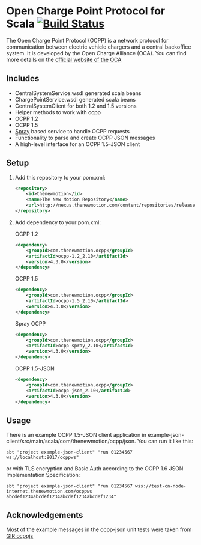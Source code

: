 # Open Charge Point Protocol for Scala [![Build Status](https://secure.travis-ci.org/thenewmotion/ocpp.png)](http://travis-ci.org/thenewmotion/ocpp)

The Open Charge Point Protocol (OCPP) is a network protocol for communication between electric vehicle chargers and a central backoffice system. It is developed by the Open Charge Alliance (OCA). You can find more details on the [official website of the OCA](http://openchargealliance.org/)

## Includes
* CentralSystemService.wsdl generated scala beans
* ChargePointService.wsdl generated scala beans
* CentralSystemClient for both 1.2 and 1.5 versions
* Helper methods to work with ocpp
* OCPP 1.2
* OCPP 1.5
* [Spray](http://spray.io) based service to handle OCPP requests
* Functionality to parse and create OCPP JSON messages
* A high-level interface for an OCPP 1.5-JSON client

## Setup

1. Add this repository to your pom.xml:
    ```xml
    <repository>
        <id>thenewmotion</id>
        <name>The New Motion Repository</name>
        <url>http://nexus.thenewmotion.com/content/repositories/releases-public</url>
    </repository>
    ```

2. Add dependency to your pom.xml:

    OCPP 1.2
    ```xml
    <dependency>
        <groupId>com.thenewmotion.ocpp</groupId>
        <artifactId>ocpp-1.2_2.10</artifactId>
        <version>4.3.0</version>
    </dependency>
    ```

    OCPP 1.5
    ```xml
    <dependency>
        <groupId>com.thenewmotion.ocpp</groupId>
        <artifactId>ocpp-1.5_2.10</artifactId>
        <version>4.3.0</version>
    </dependency>
    ```

    Spray OCPP
    ```xml
    <dependency>
        <groupId>com.thenewmotion.ocpp</groupId>
        <artifactId>ocpp-spray_2.10</artifactId>
        <version>4.3.0</version>
    </dependency>
    ```

    OCPP 1.5-JSON
    ```xml
    <dependency>
        <groupId>com.thenewmotion.ocpp</groupId>
        <artifactId>ocpp-json_2.10</artifactId>
        <version>4.3.0</version>
    </dependency>
    ```

## Usage

There is an example OCPP 1.5-JSON client application in example-json-client/src/main/scala/com/thenewmotion/ocpp/json. You can run it like this:

    sbt "project example-json-client" "run 01234567 ws://localhost:8017/ocppws"

or with TLS encryption and Basic Auth according to the OCPP 1.6 JSON Implementation Specification:

    sbt "project example-json-client" "run 01234567 wss://test-cn-node-internet.thenewmotion.com/ocppws abcdef1234abcdef1234abcdef1234abcdef1234"

## Acknowledgements

Most of the example messages in the ocpp-json unit tests were taken from [GIR ocppjs](http://www.gir.fr/ocppjs/)

